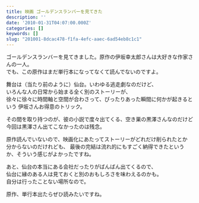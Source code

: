 ```yaml
---
title: 映画 ゴールデンスランバーを見てきた
description: ''
date: '2010-01-31T04:07:00.000Z'
categories: []
keywords: []
slug: "201001-8dcac478-f1fa-4efc-aaec-6ad54eb8c1c1"
---
```

ゴールデンスランバーを見てきました。原作の伊坂幸太郎さんは大好きな作家さんの一人。   
でも、この原作はまだ単行本になってなくて読んでないのですよ。

舞台は（当たり前のように）仙台。いわゆる逃走劇なのだけど、   
いろんな人の日常から始まる全く別のストーリーが、   
徐々に徐々に時間軸と空間が合わさって、ぴったりあった瞬間に何かが起きるという 伊坂さんお得意のトリック。

その間を取り持つのが、彼の小説で度々出てくる、空き巣の黒澤さんなのだけど 今回は黒澤さん出てこなかったのは残念。

原作読んでいないので、映画化にあたってストーリーがどれだけ削られたとか 分からないのだけれども、 最後の完結は流れ的にもすごく納得できたというか、そういう感じがよかったですね。

あと、仙台の本当にある会社だったりがばんばん出てくるので、   
仙台に縁のある人は見ておくと別のおもしろさを味わえるのかも。   
自分は行ったことない場所なので。

原作、単行本出たらぜひ読みたいですね。